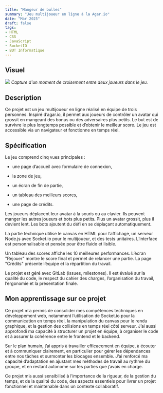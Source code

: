 ```yaml
---
title: "Mangeur de bulles"
summary: "Jeu multijoueur en ligne à la Agar.io"
date: "Mar 2025"
draft: false
tags:
- HTML
- CSS
- JavaScript
- SocketIO
- BUT Informatique
---
```

## Visuel

![](/screen_mangeurdebulles.png)
*Capture d'un moment de croisement entre deux joueurs dans le jeu.*

## Description

Ce projet est un jeu multijoueur en ligne réalisé en équipe de trois personnes. Inspiré d’agar.io, il permet aux joueurs de contrôler un avatar qui grossit en mangeant des bonus ou des adversaires plus petits. Le but est de survivre le plus longtemps possible et d’obtenir le meilleur score. Le jeu est accessible via un navigateur et fonctionne en temps réel.

## Spécification

Le jeu comprend cinq vues principales :

- une page d’accueil avec formulaire de connexion,

- la zone de jeu,

- un écran de fin de partie,

- un tableau des meilleurs scores,

- une page de crédits.

Les joueurs déplacent leur avatar à la souris ou au clavier. Ils peuvent manger les autres joueurs et bots plus petits. Plus un avatar grossit, plus il devient lent. Les bots ajoutent du défi en se déplaçant automatiquement.

La partie technique utilise le canvas en HTML pour l’affichage, un serveur Node.js avec Socket.io pour le multijoueur, et des tests unitaires. L’interface est personnalisable et pensée pour être fluide et lisible.

Un tableau des scores affiche les 10 meilleures performances. L’écran "Rejouer" montre le score final et permet de relancer une partie. La page "Crédits" présente l’équipe et la répartition du travail.

Le projet est géré avec GitLab (issues, milestones). Il est évalué sur la qualité du code, le respect du cahier des charges, l’organisation du travail, l’ergonomie et la présentation finale.


## Mon apprentissage sur ce projet

Ce projet m’a permis de consolider mes compétences techniques en développement web, notamment l’utilisation de Socket.io pour la communication en temps réel, la manipulation du canvas pour le rendu graphique, et la gestion des collisions en temps réel côté serveur. J’ai aussi approfondi ma capacité à structurer un projet en équipe, à organiser le code et à assurer la cohérence entre le frontend et le backend.

Sur le plan humain, j’ai appris à travailler efficacement en équipe, à écouter et à communiquer clairement, en particulier pour gérer les dépendances entre nos tâches et surmonter les blocages ensemble. J’ai renforcé ma capacité d’adaptation en ajustant mes méthodes de travail au rythme du groupe, et en restant autonome sur les parties que j’avais en charge.

Ce projet m’a aussi sensibilisé à l’importance de la rigueur, de la gestion du temps, et de la qualité du code, des aspects essentiels pour livrer un projet fonctionnel et maintenable dans un contexte collaboratif.